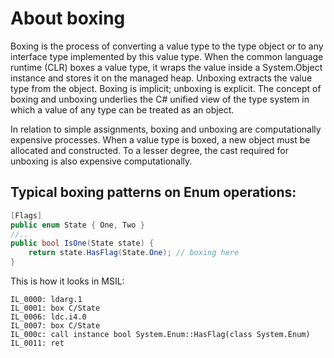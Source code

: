 ﻿# About boxing

Boxing is the process of converting a value type to the type object or to any interface type 
implemented by this value type. When the common language runtime (CLR) boxes a value type, it 
wraps the value inside a System.Object instance and stores it on the managed heap. Unboxing 
extracts the value type from the object. Boxing is implicit; unboxing is explicit. The concept 
of boxing and unboxing underlies the C# unified view of the type system in which a value of 
any type can be treated as an object.

In relation to simple assignments, boxing and unboxing are computationally expensive processes. 
When a value type is boxed, a new object must be allocated and constructed. To a lesser degree, 
the cast required for unboxing is also expensive computationally.

## Typical boxing patterns on Enum operations:

```cs
[Flags]
public enum State { One, Two }
//..
public bool IsOne(State state) {
    return state.HasFlag(State.One); // boxing here
}
```

This is how it looks in MSIL:

```
IL_0000: ldarg.1
IL_0001: box C/State
IL_0006: ldc.i4.0
IL_0007: box C/State
IL_000c: call instance bool System.Enum::HasFlag(class System.Enum)
IL_0011: ret
```